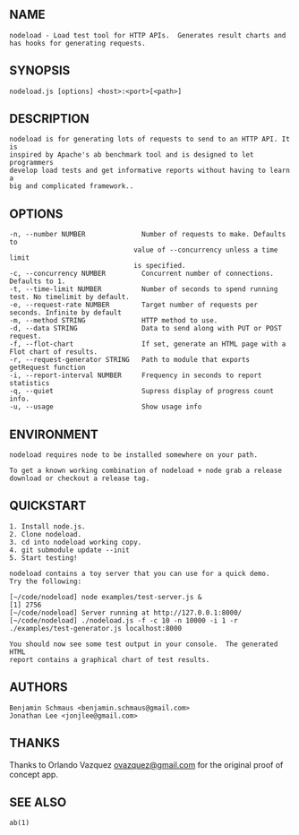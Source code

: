 NAME
----

    nodeload - Load test tool for HTTP APIs.  Generates result charts and has hooks for generating requests.

SYNOPSIS
--------

    nodeload.js [options] <host>:<port>[<path>]

DESCRIPTION
-----------

    nodeload is for generating lots of requests to send to an HTTP API. It is
    inspired by Apache's ab benchmark tool and is designed to let programmers
    develop load tests and get informative reports without having to learn a
    big and complicated framework.. 

OPTIONS
-------

    -n, --number NUMBER              Number of requests to make. Defaults to
                                   value of --concurrency unless a time limit
                                   is specified.
    -c, --concurrency NUMBER         Concurrent number of connections. Defaults to 1.
    -t, --time-limit NUMBER          Number of seconds to spend running test. No timelimit by default.
    -e, --request-rate NUMBER        Target number of requests per seconds. Infinite by default
    -m, --method STRING              HTTP method to use.
    -d, --data STRING                Data to send along with PUT or POST request.
    -f, --flot-chart                 If set, generate an HTML page with a Flot chart of results.
    -r, --request-generator STRING   Path to module that exports getRequest function
    -i, --report-interval NUMBER     Frequency in seconds to report statistics
    -q, --quiet                      Supress display of progress count info.
    -u, --usage                      Show usage info

ENVIRONMENT
-----------

    nodeload requires node to be installed somewhere on your path.

    To get a known working combination of nodeload + node grab a release
    download or checkout a release tag.

QUICKSTART
----------
    1. Install node.js.
    2. Clone nodeload.
    3. cd into nodeload working copy.
    4. git submodule update --init
    5. Start testing!

    nodeload contains a toy server that you can use for a quick demo.
    Try the following:

    [~/code/nodeload] node examples/test-server.js &
    [1] 2756
    [~/code/nodeload] Server running at http://127.0.0.1:8000/
    [~/code/nodeload] ./nodeload.js -f -c 10 -n 10000 -i 1 -r ./examples/test-generator.js localhost:8000

    You should now see some test output in your console.  The generated HTML
    report contains a graphical chart of test results.

AUTHORS
-------

    Benjamin Schmaus <benjamin.schmaus@gmail.com>
    Jonathan Lee <jonjlee@gmail.com>

THANKS
------

Thanks to Orlando Vazquez <ovazquez@gmail.com> for the original proof of concept app.

SEE ALSO
--------

    ab(1)
